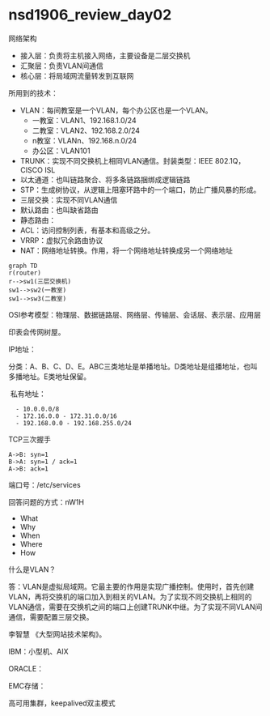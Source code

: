 # nsd1906_review_day02

网络架构

- 接入层：负责将主机接入网络，主要设备是二层交换机
- 汇聚层：负责VLAN间通信
- 核心层：将局域网流量转发到互联网

所用到的技术：

- VLAN：每间教室是一个VLAN，每个办公区也是一个VLAN。
  - 一教室：VLAN1、192.168.1.0/24
  - 二教室：VLAN2、192.168.2.0/24
  - n教室：VLANn、192.168.n.0/24
  - 办公区：VLAN101
- TRUNK：实现不同交换机上相同VLAN通信。封装类型：IEEE 802.1Q，CISCO ISL
- 以太通道：也叫链路聚合、将多条链路捆绑成逻辑链路
- STP：生成树协议，从逻辑上阻塞环路中的一个端口，防止广播风暴的形成。
- 三层交换：实现不同VLAN通信
- 默认路由：也叫缺省路由
- 静态路由：
- ACL：访问控制列表，有基本和高级之分。
- VRRP：虚拟冗余路由协议
- NAT：网络地址转换。作用，将一个网络地址转换成另一个网络地址

```mermaid
graph TD
r(router)
r-->sw1(三层交换机)
sw1-->sw2(一教室)
sw1-->sw3(二教室)
```

OSI参考模型：物理层、数据链路层、网络层、传输层、会话层、表示层、应用层

印表会传网树屋。

IP地址：

​	分类：A、B、C、D、E。ABC三类地址是单播地址。D类地址是组播地址，也叫多播地址。E类地址保留。

​	私有地址：

	  - 10.0.0.0/8
	  - 172.16.0.0 - 172.31.0.0/16
	  - 192.168.0.0 - 192.168.255.0/24



TCP三次握手

```sequence
A->B: syn=1
B->A: syn=1 / ack=1
A->B: ack=1
```

端口号：/etc/services



回答问题的方式：nW1H

- What
- Why
- When
- Where
- How

什么是VLAN？

答：VLAN是虚拟局域网。它最主要的作用是实现广播控制。使用时，首先创建VLAN，再将交换机的端口加入到相关的VLAN。为了实现不同交换机上相同的VLAN通信，需要在交换机之间的端口上创建TRUNK中继。为了实现不同VLAN间通信，需要配置三层交换。



李智慧 《大型网站技术架构》。

IBM：小型机、AIX

ORACLE：

EMC存储：



高可用集群，keepalived双主模式































